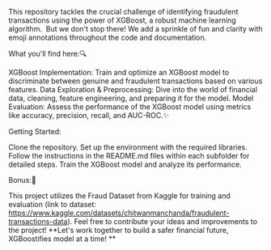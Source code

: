 This repository tackles the crucial challenge of identifying fraudulent transactions using the power of XGBoost, a robust machine learning algorithm. ️ But we don't stop there! We add a sprinkle of fun and clarity with emoji annotations throughout the code and documentation.

What you'll find here:🔍

XGBoost Implementation: Train and optimize an XGBoost model to discriminate between genuine and fraudulent transactions based on various features.
Data Exploration & Preprocessing: Dive into the world of financial data, cleaning, feature engineering, and preparing it for the model.
Model Evaluation: Assess the performance of the XGBoost model using metrics like accuracy, precision, recall, and AUC-ROC.✨ 

Getting Started:

Clone the repository.
Set up the environment with the required libraries.
Follow the instructions in the README.md files within each subfolder for detailed steps.
Train the XGBoost model and analyze its performance.

Bonus:🙌

This project utilizes the Fraud Dataset from Kaggle for training and evaluation (link to dataset: https://www.kaggle.com/datasets/chitwanmanchanda/fraudulent-transactions-data).
Feel free to contribute your ideas and improvements to the project!
**Let's work together to build a safer financial future, XGBoostifies model at a time! **
